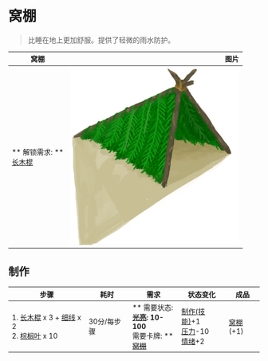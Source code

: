 # 窝棚  
> 比睡在地上更加舒服。提供了轻微的雨水防护。  
  
  窝棚  |   图片   
 ----  |  ----:   
 ** 解锁需求: **<br>[长木棍](StickLong.md)  |  ![](Sprite/Shelter.png)   
  
## 制作  
步骤  |  耗时  |  需求  |  状态变化  |  成品  
----  |  ----  |  ----  |  ----  |  ----  
1. [长木棍](StickLong.md) x 3 + [细线](CordFiber.md) x 2<br>2. [棕榈叶](PalmFronds.md) x 10  |  30分/每步骤  |  ** 需要状态: **<br>[光亮](Light.md): 10-100<br>** 需要卡牌: **<br>~~[窝棚](Shelter.md)~~  |  [制作(技能)](Skill_Crafting.md)+1<br>[压力](Stress.md)-10<br>[情绪](Morale.md)+2  |  [窝棚](Shelter.md)(+1)  
